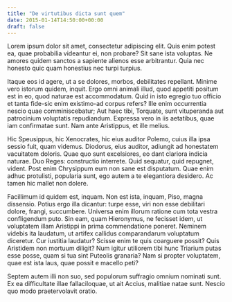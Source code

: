```yaml
---
title: "De virtutibus dicta sunt quem"
date: 2015-01-14T14:50:00+00:00
draft: false
---
```


Lorem ipsum dolor sit amet, consectetur adipiscing elit. Quis enim potest ea,
quae probabilia videantur ei, non probare? Sit sane ista voluptas. Ne amores
quidem sanctos a sapiente alienos esse arbitrantur. Quia nec honesto quic quam
honestius nec turpi turpius.

Itaque eos id agere, ut a se dolores, morbos, debilitates repellant. Minime
vero istorum quidem, inquit. Ergo omni animali illud, quod appetiti positum est
in eo, quod naturae est accommodatum. Quid in isto egregio tuo officio et tanta
fide-sic enim existimo-ad corpus refers? Ille enim occurrentia nescio quae
comminiscebatur; Aut haec tibi, Torquate, sunt vituperanda aut patrocinium
voluptatis repudiandum. Expressa vero in iis aetatibus, quae iam confirmatae
sunt. Nam ante Aristippus, et ille melius.

Hic Speusippus, hic Xenocrates, hic eius auditor Polemo, cuius illa ipsa sessio
fuit, quam videmus. Diodorus, eius auditor, adiungit ad honestatem vacuitatem
doloris. Quae quo sunt excelsiores, eo dant clariora indicia naturae. Duo
Reges: constructio interrete. Quid sequatur, quid repugnet, vident. Post enim
Chrysippum eum non sane est disputatum. Quae enim adhuc protulisti, popularia
sunt, ego autem a te elegantiora desidero. Ac tamen hic mallet non dolere.

Facillimum id quidem est, inquam. Non est ista, inquam, Piso, magna dissensio.
Potius ergo illa dicantur: turpe esse, viri non esse debilitari dolore, frangi,
succumbere. Universa enim illorum ratione cum tota vestra confligendum puto.
Sin eam, quam Hieronymus, ne fecisset idem, ut voluptatem illam Aristippi in
prima commendatione poneret. Neminem videbis ita laudatum, ut artifex callidus
comparandarum voluptatum diceretur. Cur iustitia laudatur? Scisse enim te quis
coarguere possit? Quis Aristidem non mortuum diligit? Num igitur utiliorem tibi
hunc Triarium putas esse posse, quam si tua sint Puteolis granaria? Nam si
propter voluptatem, quae est ista laus, quae possit e macello peti?

Septem autem illi non suo, sed populorum suffragio omnium nominati sunt. Ex ea
difficultate illae fallaciloquae, ut ait Accius, malitiae natae sunt. Nescio
quo modo praetervolavit oratio.
